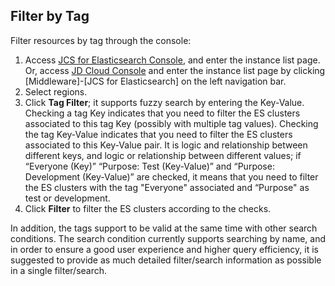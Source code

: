 ## Filter by Tag
Filter resources by tag through the console:
1. Access [JCS for Elasticsearch Console](https://es-console.jdcloud.com/clusters), and enter the instance list page. Or, access [JD Cloud Console](https://console.jdcloud.com) and enter the instance list page by clicking [Middleware]-[JCS for Elasticsearch] on the left navigation bar.</br>
2. Select regions.</br>
3. Click **Tag Filter**; it supports fuzzy search by entering the Key-Value. Checking a tag Key indicates that you need to filter the ES clusters associated to this tag Key (possibly with multiple tag values). Checking the tag Key-Value indicates that you need to filter the ES clusters associated to this Key-Value pair. It is logic and relationship between different keys, and logic or relationship between different values; if “Everyone (Key)” “Purpose: Test (Key-Value)” and “Purpose: Development (Key-Value)” are checked, it means that you need to filter the ES clusters with the tag "Everyone" associated and “Purpose" as test or development.</br>
4. Click **Filter** to filter the ES clusters according to the checks.</br>

In addition, the tags support to be valid at the same time with other search conditions. The search condition currently supports searching by name, and in order to ensure a good user experience and higher query efficiency, it is suggested to provide as much detailed filter/search information as possible in a single filter/search.
